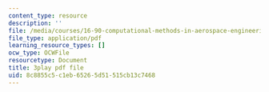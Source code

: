 ```yaml
---
content_type: resource
description: ''
file: /media/courses/16-90-computational-methods-in-aerospace-engineering-spring-2014/8c8855c5c1eb65265d51515cb13c7468_nKNFP1PiIdo.pdf
file_type: application/pdf
learning_resource_types: []
ocw_type: OCWFile
resourcetype: Document
title: 3play pdf file
uid: 8c8855c5-c1eb-6526-5d51-515cb13c7468
---
```

